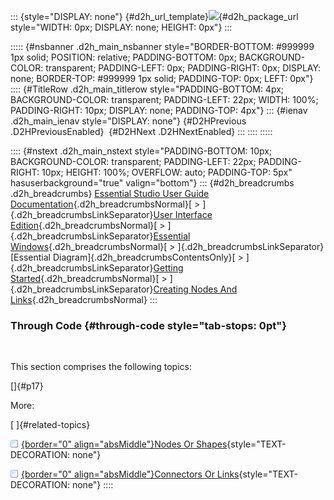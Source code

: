 ::: {style="DISPLAY: none"}
[](ms-xhelp:///?Id=d2h_url_template){#d2h_url_template}![](!package_url!){#d2h_package_url style="WIDTH: 0px; DISPLAY: none; HEIGHT: 0px"}
:::

::::: {#nsbanner .d2h_main_nsbanner style="BORDER-BOTTOM: #999999 1px solid; POSITION: relative; PADDING-BOTTOM: 0px; BACKGROUND-COLOR: transparent; PADDING-LEFT: 0px; PADDING-RIGHT: 0px; DISPLAY: none; BORDER-TOP: #999999 1px solid; PADDING-TOP: 0px; LEFT: 0px"}
:::: {#TitleRow .d2h_main_titlerow style="PADDING-BOTTOM: 4px; BACKGROUND-COLOR: transparent; PADDING-LEFT: 22px; WIDTH: 100%; PADDING-RIGHT: 10px; DISPLAY: none; PADDING-TOP: 4px"}
::: {#ienav .d2h_main_ienav style="DISPLAY: none"}
[](ms-xhelp:///?Id=c9dabe69-8a2c-48e3-acb5-0d3ef3e2025f){#D2HPrevious .D2HPreviousEnabled}  [](ms-xhelp:///?Id=008cec4b-5177-4859-8616-c062751d8fb6){#D2HNext .D2HNextEnabled}
:::
::::
:::::

:::: {#nstext .d2h_main_nstext style="PADDING-BOTTOM: 10px; BACKGROUND-COLOR: transparent; PADDING-LEFT: 22px; PADDING-RIGHT: 10px; HEIGHT: 100%; OVERFLOW: auto; PADDING-TOP: 5px" hasuserbackground="true" valign="bottom"}
::: {#d2h_breadcrumbs .d2h_breadcrumbs}
[Essential Studio User Guide Documentation](ms-xhelp:///?Id=12457748-09e3-4d74-a240-8e049cedf030){.d2h_breadcrumbsNormal}[ \> ]{.d2h_breadcrumbsLinkSeparator}[User Interface Edition](ms-xhelp:///?Id=c29296b7-531c-413b-a0ec-488ca1f7f669){.d2h_breadcrumbsNormal}[ \> ]{.d2h_breadcrumbsLinkSeparator}[Essential Windows](ms-xhelp:///?Id=e60759d8-47a4-4570-9d7a-16a68d63f2ea){.d2h_breadcrumbsNormal}[ \> ]{.d2h_breadcrumbsLinkSeparator}[Essential Diagram]{.d2h_breadcrumbsContentsOnly}[ \> ]{.d2h_breadcrumbsLinkSeparator}[Getting Started](ms-xhelp:///?Id=0f82ddb8-c181-4d28-96f7-38c40eef253f){.d2h_breadcrumbsNormal}[ \> ]{.d2h_breadcrumbsLinkSeparator}[Creating Nodes And Links](ms-xhelp:///?Id=233a2574-d5e5-49fb-aca2-a9d132985321){.d2h_breadcrumbsNormal}
:::

### Through Code {#through-code style="tab-stops: 0pt"}

 

This section comprises the following topics:

[]{#p17} 

More:

[ ]{#related-topics}

[![](button.gif){border="0" align="absMiddle"}Nodes Or Shapes](ms-xhelp:///?Id=e24b0121-e98e-4ab1-8ed1-7207fb8c80bd){style="TEXT-DECORATION: none"}

[![](button.gif){border="0" align="absMiddle"}Connectors Or Links](ms-xhelp:///?Id=f1492a25-085f-49ff-bda6-1d185f509df6){style="TEXT-DECORATION: none"}
::::
